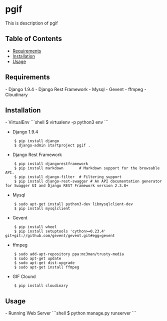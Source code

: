# pgif

This is description of pgif


## Table of Contents  
- [Requirements](#Requirements)  
- [Installation](#Installation)  
- [Usage](#Usage)  

## Requirements
<a name="Requirements"/>
- Django 1.9.4
- Django Rest Framework
- Mysql
- Gevent
- ffmpeg
- Cloudinary


## Installation
<a name="Installation"/>
- VirtualEnv
```shell
    $ virtualenv -p python3 env
```

- Django 1.9.4
```shell
    $ pip install django
    $ django-admin startproject pgif .
```

- Django Rest Framework
```shell
    $ pip install djangorestframework
    $ pip install markdown       # Markdown support for the browsable API.
    $ pip install django-filter  # Filtering support
    $ pip install django-rest-swagger # An API documentation generator for Swagger UI and Django REST Framework version 2.3.8+
```

- Mysql
```shell
    $ sudo apt-get install python3-dev libmysqlclient-dev
    $ pip install mysqlclient
```

- Gevent
```shell
    $ pip install wheel
    $ pip install setuptools 'cython>=0.23.4' git+git://github.com/gevent/gevent.git#egg=gevent
```

- ffmpeg
```shell
    $ sudo add-apt-repository ppa:mc3man/trusty-media
    $ sudo apt-get update
    $ sudo apt-get dist-upgrade
    $ sudo apt-get install ffmpeg
```

- GIF Clound
```shell
    $ pip install cloudinary
```



## Usage
<a name="Usage"/>
- Running Web Server
```shell
    $ python manage.py runserver
```
